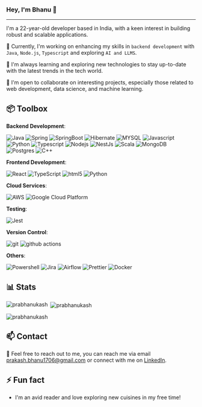 ### Hey, I'm Bhanu 👋
---
I'm a 22-year-old developer based in India, with a keen interest in building robust and scalable applications. 

🔭 Currently, I'm working on enhancing my skills in `backend development` with `Java`, `Node.js`, `Typescript` and exploring `AI and LLMS`.

🌱 I'm always learning and exploring new technologies to stay up-to-date with the latest trends in the tech world.

👯 I'm open to collaborate on interesting projects, especially those related to web development, data science, and machine learning.

📦 Toolbox
---
**Backend Development**: <p>
<img alt="Java" src="https://img.shields.io/badge/Java-ED8B00?style=flat-square&logo=Apache%20Airflow&logoColor=white" />
<img alt="Spring" src="https://img.shields.io/badge/Spring-6DB33F?style=flat-square&logo=spring&logoColor=white" /> 
<img alt="SpringBoot" src="https://img.shields.io/badge/SpringBoot-6DB33F?style=flat-square&logo=spring&logoColor=white" /> 
<img alt="Hibernate" src="https://img.shields.io/badge/Hibernate-59666C?style=flat-square&logo=Hibernate&logoColor=white" />
<img alt="MYSQL" src="https://img.shields.io/badge/MySQL-00000F?style=flat-square&logo=mysql&logoColor=white" />
<img alt="Javascript" src="https://img.shields.io/badge/JavaScript-323330?style=flat-square&logo=javascript&logoColor=F7DF1E" />
<img alt="Python" src="https://img.shields.io/badge/Python-3776AB?style=flat-square&logo=python&logoColor=white" />
<img alt="Typescript" src="https://img.shields.io/badge/TypeScript-007ACC?style=flat-square&logo=typescript&logoColor=white" /> 
<img alt="Nodejs" src="https://img.shields.io/badge/-Nodejs-43853d?style=flat-square&logo=Node.js&logoColor=white" />
<img alt="NestJs" src="https://img.shields.io/badge/-NestJs-ea2845?style=flat-square&logo=nestjs&logoColor=white" />
<img alt="Scala" src="https://img.shields.io/badge/Scala-DC322F?style=flat-square&logo=scala&logoColor=white" />
<img alt="MongoDB" src="https://img.shields.io/badge/-MongoDB-13aa52?style=flat-square&logo=mongodb&logoColor=white" />
<img alt="Postgres" src="https://img.shields.io/badge/PostgreSQL-316192?style=flat-square&logo=postgresql&logoColor=white" />
<img alt="C++" src="https://img.shields.io/badge/C%2B%2B-00599C?style=flat-square&logo=c%2B%2B&logoColor=white" />
</p>

**Frontend Development**:   <p> <img alt="React" src="https://img.shields.io/badge/-React-45b8d8?style=flat-square&logo=react&logoColor=white" /> <img alt="TypeScript" src="https://img.shields.io/badge/-TypeScript-007ACC?style=flat-square&logo=typescript&logoColor=white" /> <img alt="html5" src="https://img.shields.io/badge/-HTML5-E34F26?style=flat-square&logo=html5&logoColor=white" /> <img alt="Python" src="https://img.shields.io/badge/CSS3-1572B6?style=flat-square&logo=css3&logoColor=white" />

**Cloud Services**: <p><img alt="AWS" src="https://img.shields.io/badge/Amazon_AWS-232F3E?style=flat-square&logo=amazon-aws&logoColor=white" />
  <img alt="Google Cloud Platform" src="https://img.shields.io/badge/-Google_Cloud_Platform-1a73e8?style=flat-square&logo=google-cloud&logoColor=white" />
 </p>
 
**Testing**:<p> <img alt="Jest" src="https://img.shields.io/badge/Jest-323330?style=flat-square&logo=Jest&logoColor=white" />
</p>

**Version Control**: <p>  <img alt="git" src="https://img.shields.io/badge/-Git-F05032?style=flat-square&logo=git&logoColor=white" />   <img alt="github actions" src="https://img.shields.io/badge/-Github_Actions-2088FF?style=flat-square&logo=github-actions&logoColor=white" />
</p>

**Others**: <p><img alt="Powershell" src="https://img.shields.io/badge/powershell-5391FE?style=flat-square&logo=powershell&logoColor=white" />
<img alt="Jira" src="https://img.shields.io/badge/Jira-0052CC?style=flat-square&logo=Jira&logoColor=white" />
<img alt="Airflow" src="https://img.shields.io/badge/Airflow-017CEE?style=flat-square&logo=Apache%20Airflow&logoColor=white" />
<img alt="Prettier" src="https://img.shields.io/badge/-Prettier-F7B93E?style=flat-square&logo=prettier&logoColor=white" />
<img alt="Docker" src="https://img.shields.io/badge/-Docker-46a2f1?style=flat-square&logo=docker&logoColor=white" />
</p>

📊 Stats
---
<p><img align="left" src="https://github-readme-stats.vercel.app/api/top-langs?username=prabhanukash&show_icons=true&locale=en&layout=compact" alt="prabhanukash" /></p>

<p>&nbsp;<img align="center" src="https://github-readme-stats.vercel.app/api?username=prabhanukash&show_icons=true&locale=en" alt="prabhanukash" /></p>

<p><img align="center" src="https://github-readme-streak-stats.herokuapp.com/?user=prabhanukash&" alt="prabhanukash" /></p>


📫 Contact
---
💬 Feel free to reach out to me, you can reach me via email [prakash.bhanu1706@gmail.com](mailto:prakash.bhanu1706@gmail.com) or connect with me on [LinkedIn](https://www.linkedin.com/in/prabhanukash).

⚡ Fun fact
---
 - I'm an avid reader and love exploring new cuisines in my free time!


  
